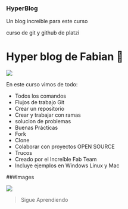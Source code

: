 ### HyperBlog
Un blog increible para este curso


curso de git y github de platzi

# Hyper blog de Fabian 🖤

![](https://i.pinimg.com/originals/ae/31/d5/ae31d58cbdc9efd32c3f5ae931bc4247.png)

En este curso vimos de todo:
* Todos los comandos
* Flujos de trabajo Git
* Crear un repositorio
* Crear y trabajar con ramas
* solucion de problemas
* Buenas Prácticas
* Fork
* Clone
* Colaborar con proyectos OPEN SOURCE
* Trucos
* Creado por el Increíble Fab Team
* Incluye ejemplos en Windows Linux y Mac





###Images



![](https://github.githubassets.com/images/modules/site/social-cards/github-social.png)

> Sigue Aprendiendo

